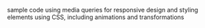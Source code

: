 sample code using media queries for responsive design and styling elements using CSS, including animations and transformations
